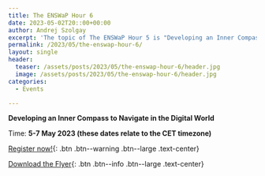 ```yaml
---
title: The ENSWaP Hour 6
date: 2023-05-02T20::00+00:00
author: Andrej Szolgay
excerpt: 'The topic of The ENSWaP Hour 5 is "Developing an Inner Compass to Navigate in the Digital World". Register now!'
permalink: /2023/05/the-enswap-hour-6/
layout: single
header:
  teaser: /assets/posts/2023/05/the-enswap-hour-6/header.jpg
  image: /assets/posts/2023/05/the-enswap-hour-6/header.jpg
categories:
  - Events

---
```


**Developing an Inner Compass to Navigate in the Digital World**


Time: **5-7 May 2023 (these dates relate to the CET timezone)**

[Register now!](http://tiny.cc/ENSWaPhour6){: .btn .btn--warning .btn--large .text-center}

[Download the Flyer](/assets/posts/2023/02/the-enswap-hour-5/The_ENSWaP_Hour_5_Flyer.pdf){: .btn .btn--info .btn--large .text-center}
